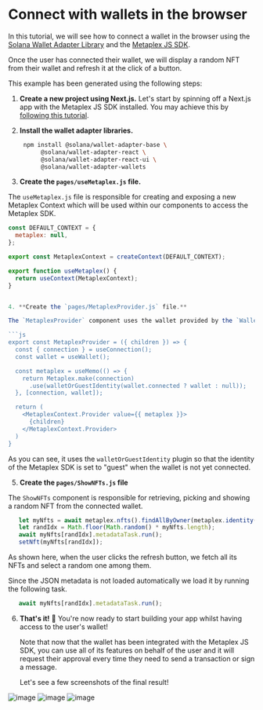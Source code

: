 # Connect with wallets in the browser

In this tutorial, we will see how to connect a wallet in the browser using the [Solana Wallet Adapter Library](https://github.com/solana-labs/wallet-adapter) and the [Metaplex JS SDK](https://github.com/metaplex-foundation/js).

Once the user has connected their wallet, we will display a random NFT from their wallet and refresh it at the click of a button.

This example has been generated using the following steps:

1. **Create a new project using Next.js.**
   Let's start by spinning off a Next.js app with the Metaplex JS SDK installed. You may achieve this by [following this tutorial](https://github.com/metaplex-foundation/js-examples/tree/main/getting-started-nextjs).

2. **Install the wallet adapter libraries.**
   ```sh
    npm install @solana/wallet-adapter-base \
         @solana/wallet-adapter-react \
         @solana/wallet-adapter-react-ui \
         @solana/wallet-adapter-wallets
   ```

3. **Create the `pages/useMetaplex.js` file.**

  The `useMetaplex.js` file is responsible for creating and exposing a new Metaplex Context which will be used within our components to access the Metaplex SDK.

  ```js
  const DEFAULT_CONTEXT = {
    metaplex: null,
  };

  export const MetaplexContext = createContext(DEFAULT_CONTEXT);

  export function useMetaplex() {
    return useContext(MetaplexContext);
  }


4. **Create the `pages/MetaplexProvider.js` file.**
  
  The `MetaplexProvider` component uses the wallet provided by the `WalletProvider` component to define the Metaplex Context previously created.
  
  ```js
  export const MetaplexProvider = ({ children }) => {
    const { connection } = useConnection();
    const wallet = useWallet();
  
    const metaplex = useMemo(() => {
      return Metaplex.make(connection)
        .use(walletOrGuestIdentity(wallet.connected ? wallet : null));
    }, [connection, wallet]);
  
    return (
      <MetaplexContext.Provider value={{ metaplex }}>
        {children}
      </MetaplexContext.Provider>
    )
  }
  ```
  
  As you can see, it uses the `walletOrGuestIdentity` plugin so that the identity of the Metaplex SDK is set to "guest" when the wallet is not yet connected.

5. **Create the `pages/ShowNFTs.js` file**

  The `ShowNFTs` component is responsible for retrieving, picking and showing a random NFT from the connected wallet.
  
  ```js
     let myNfts = await metaplex.nfts().findAllByOwner(metaplex.identity().publicKey);
     let randIdx = Math.floor(Math.random() * myNfts.length);
     await myNfts[randIdx].metadataTask.run();
     setNft(myNfts[randIdx]);
  ```
  
  As shown here, when the user clicks the refresh button, we fetch all its NFTs and select a random one among them.
  
  Since the JSON metadata is not loaded automatically we load it by running the following task.

  ```js
     await myNfts[randIdx].metadataTask.run();
  ```

6. **That's it!** 🎉
   You're now ready to start building your app whilst having access to the user's wallet!

   Note that now that the wallet has been integrated with the Metaplex JS SDK, you can use all of its features on behalf of the user and it will request their approval every time they need to send a transaction or sign a message.

   Let's see a few screenshots of the final result!

![image](https://user-images.githubusercontent.com/34144004/177217016-7b98dc84-516d-4f62-a875-9a13976ba9ce.png)
![image](https://user-images.githubusercontent.com/34144004/177217061-343cdba2-0411-4b58-884b-8ef5de157e40.png)
![image](https://user-images.githubusercontent.com/34144004/177217096-6c35559b-cd25-4e4b-aedc-9843210e6f43.png)


